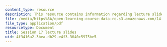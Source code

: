 ```yaml
---
content_type: resource
description: This resource contains information regarding lecture slide 17.
file: /media/https%3A/open-learning-course-data-rc.s3.amazonaws.com/14-581-international-economics-i-spring-2013/4f3416a23beadb29e4f33040c5975be5_MIT14_581S13_Lecslides17.pdf
file_type: application/pdf
resourcetype: Document
title: Session 17 lecture slides
uid: 4f3416a2-3bea-db29-e4f3-3040c5975be5
---
```

